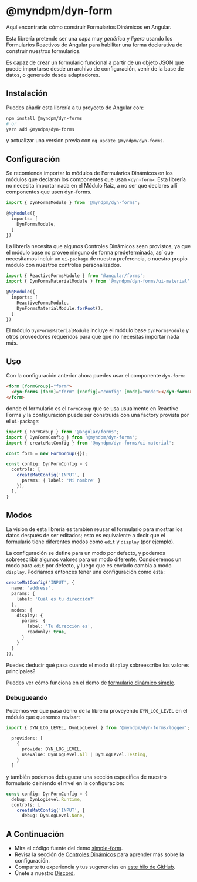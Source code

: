 # @myndpm/dyn-form

Aquí encontrarás cómo construir Formularios Dinámicos en Angular.

Esta librería pretende ser una capa muy *genérica* y *ligera* usando los Formularios Reactivos de Angular para habilitar una forma declarativa de construir nuestros formularios.

Es capaz de crear un formulario funcional a partir de un objeto JSON que puede importarse desde un archivo de configuración, venir de la base de datos, o generado desde adaptadores.

## Instalación

Puedes añadir esta librería a tu proyecto de Angular con:

```bash
npm install @myndpm/dyn-forms
# or
yarn add @myndpm/dyn-forms
```

y actualizar una version previa con `ng update @myndpm/dyn-forms`.

## Configuración

Se recomienda importar lo módulos de Formularios Dinámicos
en los módulos que declaran los componentes que usan `<dyn-form>`.
Esta librería no necesita importar nada en el Módulo Raíz,
a no ser que declares allí componentes que usen dyn-forms.

```typescript
import { DynFormsModule } from '@myndpm/dyn-forms';

@NgModule({
  imports: [
    DynFormsModule,
  ]
})
```

La librería necesita que algunos Controles Dinámicos sean provistos,
ya que el módulo base no provee ninguno de forma predeterminada,
así que necesitamos incluir un `ui-package` de nuestra preferencia,
o nuestro propio módulo con nuestros controles personalizados.

```typescript
import { ReactiveFormsModule } from '@angular/forms';
import { DynFormsMaterialModule } from '@myndpm/dyn-forms/ui-material';

@NgModule({
  imports: [
    ReactiveFormsModule,
    DynFormsMaterialModule.forRoot(),
  ]
})
```

El módulo `DynFormsMaterialModule` incluye el módulo base `DynFormsModule`
y otros proveedores requeridos para que que no necesitas importar nada más.

## Uso

Con la configuración anterior ahora puedes usar el componente `dyn-form`:

```html
<form [formGroup]="form">
  <dyn-forms [form]="form" [config]="config" [mode]="mode"></dyn-forms>
</form>
```

donde el formulario es el `FormGroup` que se usa usualmente en Reactive Forms
y la configuración puede ser construída con una factory provista por el `ui-package`:

```typescript
import { FormGroup } from '@angular/forms';
import { DynFormConfig } from '@myndpm/dyn-forms';
import { createMatConfig } from '@myndpm/dyn-forms/ui-material';

const form = new FormGroup({});

const config: DynFormConfig = {
  controls: [
    createMatConfig('INPUT', {
      params: { label: 'Mi nombre' }
    }),
  ],
}
```

## Modos

La visión de esta librería es tambien reusar el formulario para mostrar los datos después de ser editados; esto es equivalente a decir que el formulario tiene diferentes modos como `edit` y `display` (por ejemplo).

La configuración se define para un modo por defecto, y podemos sobreescribir algunos valores para un modo diferente. Consideremos un modo para `edit` por defecto, y luego que es enviado cambia a modo `display`. Podríamos entonces tener una configuración como esta:

```typescript
createMatConfig('INPUT', {
  name: 'address',
  params: {
    label: 'Cual es tu dirección?'
  },
  modes: {
    display: {
      params: {
        label: 'Tu dirección es',
        readonly: true,
      }
    }
  }
}),
```

Puedes deducir qué pasa cuando el modo `display` sobreescribe los valores principales?

Puedes ver cómo funciona en el demo de [formulario dinámico simple](https://mynd.dev/demos/dyn-forms/simple-form).

### Debugueando

Podemos ver qué pasa denro de la libreria proveyendo `DYN_LOG_LEVEL` en el módulo que queremos revisar:

```typescript
import { DYN_LOG_LEVEL, DynLogLevel } from '@myndpm/dyn-forms/logger';

  providers: [
    {
      provide: DYN_LOG_LEVEL,
      useValue: DynLogLevel.All | DynLogLevel.Testing,
    }
  ]
```

y también podemos debuguear una sección específica de nuestro formulario deiniendo el nivel en la configuración:

```typescript
const config: DynFormConfig = {
  debug: DynLogLevel.Runtime,
  controls: [
    createMatConfig('INPUT', {
      debug: DynLogLevel.None,
```

## A Continuación

- Mira el código fuente del demo [simple-form](https://github.com/myndpm/open-source/tree/master/apps/website/src/app/demos/submodules/dyn-forms/components/simple).
- Revisa la sección de [Controles Dinámicos](/docs/dyn-forms/intro/dynamic-controls) para aprender más sobre la configuración.
- Comparte tu experiencia y tus sugerencias en [este hilo de GitHub](https://github.com/myndpm/open-source/discussions/26).
- Únete a nuestro [Discord](https://discord.gg/XxEqkvzeXg).
